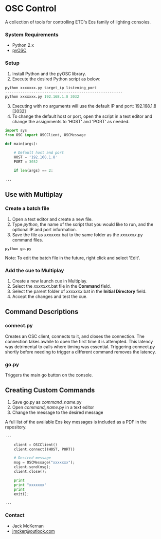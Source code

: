# OSC Control #

A collection of tools for controlling ETC's Eos family of lighting consoles.

### System Requirements ###
* Python 2.x
* [pyOSC](https://github.com/ptone/pyosc)

### Setup ###
1. Install Python and the pyOSC library.
2. Execute the desired Python script as below:
```python
python xxxxxxx.py target_ip listening_port
------------------------------------------------------
python xxxxxxx.py 192.168.1.8 3032
```
3. Executing with no arguments will use the default IP and port: 192.168.1.8 [3032]
4. To change the default host or port, open the script in a text editor and change the assignments to 'HOST' and 'PORT' as needed.
```python
import sys
from OSC import OSCClient, OSCMessage

def main(args):

    # Default host and port
    HOST = '192.168.1.8'
    PORT = 3032
	
	if len(args) == 2:

...
```

## Use with Multiplay ##
### Create a batch file ###
1. Open a text editor and create a new file.
2. Type *python*, the name of the script that you would like to run, and the optional IP and port information.
3. Save the file as *xxxxxxx*.bat to the same folder as the *xxxxxxx*.py command files.

```
python go.py
```
Note: To edit the batch file in the future, right click and select 'Edit'.

### Add the cue to Multiplay ###
1. Create a new launch cue in Multiplay.
2. Select the *xxxxxxx*.bat file in the **Command** field.
3. Select the parent folder of *xxxxxxx*.bat in the **Initial Directory** field.
4. Accept the changes and test the cue.

## Command Descriptions ##

### connect.py ###
Creates an OSC client, connects to it, and closes the connection. The connection takes awhile to open the first time it is attempted.
This latency was detrimental to calls where timing was essential. Triggering connect.py shortly before needing to trigger a different command removes the latency.

### go.py ###
Triggers the main go button on the console.


## Creating Custom Commands ##
1. Save go.py as *command_name*.py
2. Open *command_name*.py in a text editor
3. Change the message to the desired message

A full list of the available Eos key messages is included as a PDF in the repository.

```python
...

    client = OSCClient()
    client.connect((HOST, PORT))

    # Desired message
    msg = OSCMessage("xxxxxxx");
    client.send(msg);
    client.close();

    print
    print "xxxxxxx"
    print
    exit();

...
```

### Contact ###

* Jack McKernan
* [jmcker@outlook.com](mailto:jmcker@outlook.com)
